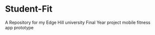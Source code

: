 # Student-Fit
A Repository for my Edge Hill university Final Year project mobile fitness app prototype
